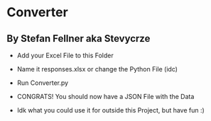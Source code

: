 # Converter

## By Stefan Fellner aka Stevycrze

+ Add your Excel File to this Folder

+ Name it responses.xlsx or change the Python File (idc)

+ Run Converter.py

+ CONGRATS! You should now have a JSON File with the Data

+ Idk what you could use it for outside this Project, but have fun :)
